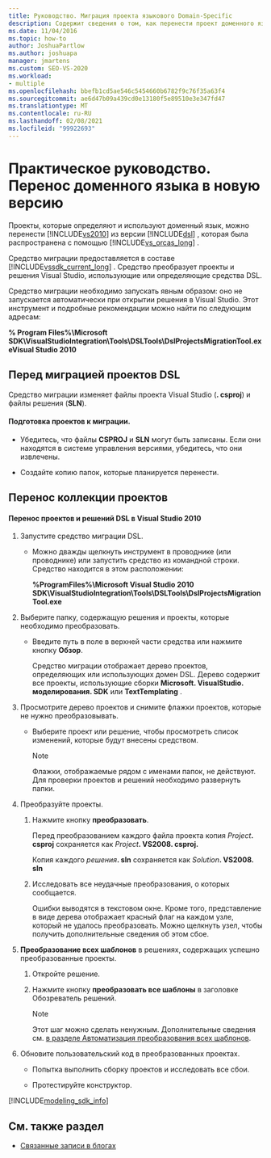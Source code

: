 ```yaml
---
title: Руководство. Миграция проекта языкового Domain-Specific
description: Содержит сведения о том, как перенести проект доменного языка в более новую версию Visual Studio.
ms.date: 11/04/2016
ms.topic: how-to
author: JoshuaPartlow
ms.author: joshuapa
manager: jmartens
ms.custom: SEO-VS-2020
ms.workload:
- multiple
ms.openlocfilehash: bbefb1cd5ae546c5454660b6782f9c76f35a63f4
ms.sourcegitcommit: ae6d47b09a439cd0e13180f5e89510e3e347fd47
ms.translationtype: MT
ms.contentlocale: ru-RU
ms.lasthandoff: 02/08/2021
ms.locfileid: "99922693"
---
```

# <a name="how-to-migrate-a-domain-specific-language-to-a-new-version"></a>Практическое руководство. Перенос доменного языка в новую версию
Проекты, которые определяют и используют доменный язык, можно перенести [!INCLUDE[vs2010](../misc/includes/vs2010_md.md)] из версии [!INCLUDE[dsl](../modeling/includes/dsl_md.md)] , которая была распространена с помощью [!INCLUDE[vs_orcas_long](../debugger/includes/vs_orcas_long_md.md)] .

 Средство миграции предоставляется в составе [!INCLUDE[vssdk_current_long](../misc/includes/vssdk_current_long_md.md)] . Средство преобразует проекты и решения Visual Studio, использующие или определяющие средства DSL.

 Средство миграции необходимо запускать явным образом: оно не запускается автоматически при открытии решения в Visual Studio. Этот инструмент и подробные рекомендации можно найти по следующим адресам:

 **% Program Files%\Microsoft SDK\VisualStudioIntegration\Tools\DSLTools\DslProjectsMigrationTool.exeVisual Studio 2010**

## <a name="before-you-migrate-your-dsl-projects"></a>Перед миграцией проектов DSL
 Средство миграции изменяет файлы проекта Visual Studio (**. csproj**) и файлы решения (**SLN**).

#### <a name="to-prepare-projects-for-migration"></a>Подготовка проектов к миграции.

- Убедитесь, что файлы **CSPROJ** и **SLN** могут быть записаны. Если они находятся в системе управления версиями, убедитесь, что они извлечены.

- Создайте копию папок, которые планируется перенести.

## <a name="migrating-a-collection-of-projects"></a>Перенос коллекции проектов

#### <a name="to-migrate-dsl-projects-and-solutions-to-visual-studio-2010"></a>Перенос проектов и решений DSL в Visual Studio 2010

1. Запустите средство миграции DSL.

   - Можно дважды щелкнуть инструмент в проводнике (или проводнике) или запустить средство из командной строки. Средство находится в этом расположении:

        **%ProgramFiles%\Microsoft Visual Studio 2010 SDK\VisualStudioIntegration\Tools\DSLTools\DslProjectsMigrationTool.exe**

2. Выберите папку, содержащую решения и проекты, которые необходимо преобразовать.

   - Введите путь в поле в верхней части средства или нажмите кнопку **Обзор**.

     Средство миграции отображает дерево проектов, определяющих или использующих домен DSL. Дерево содержит все проекты, использующие сборки **Microsoft. VisualStudio. моделирования. SDK** или **TextTemplating** .

3. Просмотрите дерево проектов и снимите флажки проектов, которые не нужно преобразовывать.

   - Выберите проект или решение, чтобы просмотреть список изменений, которые будут внесены средством.

       > [!NOTE]
       > Флажки, отображаемые рядом с именами папок, не действуют. Для проверки проектов и решений необходимо развернуть папки.

4. Преобразуйте проекты.

   1. Нажмите кнопку **преобразовать**.

        Перед преобразованием каждого файла проекта копия _Project_**. csproj** сохраняется как _Project_**. VS2008. csproj.**

        Копия каждого _решения_**. sln** сохраняется как _Solution_**. VS2008. sln**

   2. Исследовать все неудачные преобразования, о которых сообщается.

        Ошибки выводятся в текстовом окне. Кроме того, представление в виде дерева отображает красный флаг на каждом узле, который не удалось преобразовать. Можно щелкнуть узел, чтобы получить дополнительные сведения об этом сбое.

5. **Преобразование всех шаблонов** в решениях, содержащих успешно преобразованные проекты.

   1. Откройте решение.

   2. Нажмите кнопку **преобразовать все шаблоны** в заголовке Обозреватель решений.

       > [!NOTE]
       > Этот шаг можно сделать ненужным. Дополнительные сведения см. [в разделе Автоматизация преобразования всех шаблонов](/previous-versions/visualstudio/visual-studio-2012/ff521399\(v\=vs.110\)).

6. Обновите пользовательский код в преобразованных проектах.

   - Попытка выполнить сборку проектов и исследовать все сбои.

   - Протестируйте конструктор.

[!INCLUDE[modeling_sdk_info](includes/modeling_sdk_info.md)]

## <a name="see-also"></a>См. также раздел

- [Связанные записи в блогах](https://devblogs.microsoft.com/devops/the-visual-studio-modeling-sdk-is-now-available-with-visual-studio-2017/)